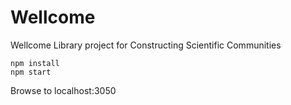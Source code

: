 Wellcome
======

Wellcome Library project for Constructing Scientific Communities

```
npm install
npm start
```
Browse to localhost:3050
